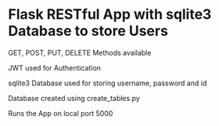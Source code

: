 # Flask RESTful App with sqlite3 Database to store Users

GET, POST, PUT, DELETE Methods available

JWT used for Authentication

sqlite3 Database used for storing username, password and id

Database created using create_tables.py

Runs the App on local port 5000

